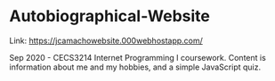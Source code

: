 # Autobiographical-Website
Link: https://jcamachowebsite.000webhostapp.com/

Sep 2020 - CECS3214 Internet Programming I coursework. Content is information about me and my hobbies, and a simple JavaScript quiz.
